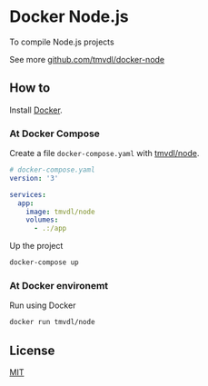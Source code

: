# Docker Node.js

To compile Node.js projects

See more [github.com/tmvdl/docker-node](https://github.com/tmvdl/docker-node)

## How to

Install [Docker](https://docs.docker.com/engine/install/).

### At Docker Compose

Create a file `docker-compose.yaml` with [tmvdl/node](https://hub.docker.com/r/tmvdl/node).

```yaml
# docker-compose.yaml
version: '3'

services:
  app:
    image: tmvdl/node
    volumes:
      - .:/app
```

Up the project

```bash
docker-compose up
```

### At Docker environemt

Run using Docker

```sh
docker run tmvdl/node
```

## License

[MIT](https://github.com/tmvdl/docker-node/blob/main/LICENSE)
